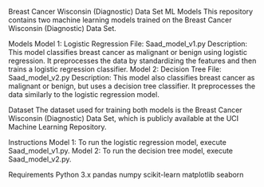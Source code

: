 Breast Cancer Wisconsin (Diagnostic) Data Set ML Models
This repository contains two machine learning models trained on the Breast Cancer Wisconsin (Diagnostic) Data Set.

Models
Model 1: Logistic Regression
File: Saad_model_v1.py
Description: This model classifies breast cancer as malignant or benign using logistic regression. It preprocesses the data by standardizing the features and then trains a logistic regression classifier.
Model 2: Decision Tree
File: Saad_model_v2.py
Description: This model also classifies breast cancer as malignant or benign, but uses a decision tree classifier. It preprocesses the data similarly to the logistic regression model.

Dataset
The dataset used for training both models is the Breast Cancer Wisconsin (Diagnostic) Data Set, which is publicly available at the UCI Machine Learning Repository.

Instructions
Model 1: To run the logistic regression model, execute Saad_model_v1.py.
Model 2: To run the decision tree model, execute Saad_model_v2.py.

Requirements
Python 3.x
pandas
numpy
scikit-learn
matplotlib
seaborn
